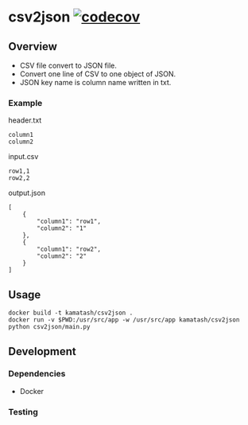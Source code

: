 # csv2json [![codecov](https://codecov.io/gh/kamatash/csv2json/branch/master/graph/badge.svg)](https://codecov.io/gh/kamatash/csv2json)
## Overview
* CSV file convert to JSON file.
* Convert one line of CSV to one object of JSON.
* JSON key name is column name written in txt.
### Example
header.txt
```
column1
column2
```

input.csv
```
row1,1
row2,2
```

output.json
```
[
    {
        "column1": "row1",
        "column2": "1"
    },
    {
        "column1": "row2",
        "column2": "2"
    }
]
```


## Usage
```
docker build -t kamatash/csv2json .
docker run -v $PWD:/usr/src/app -w /usr/src/app kamatash/csv2json python csv2json/main.py
```

## Development
### Dependencies
* Docker

### Testing

